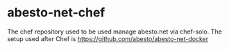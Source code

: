 # abesto-net-chef

The chef repository used to be used manage abesto.net via chef-solo.
The setup used after Chef is https://github.com/abesto/abesto-net-docker
